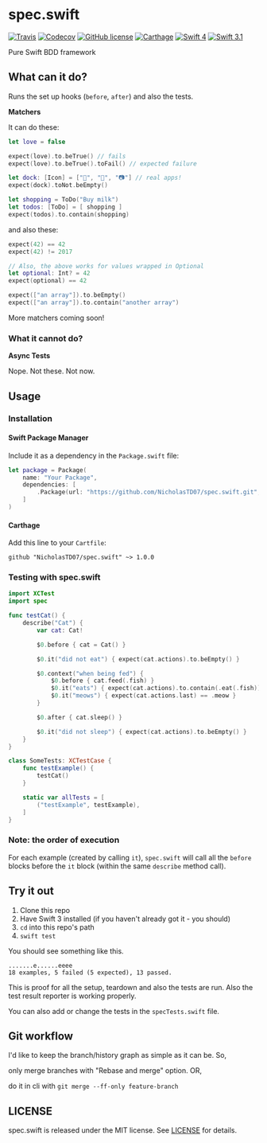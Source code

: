 # spec.swift


<p align="center">

[![Travis](https://img.shields.io/travis/NicholasTD07/spec.swift.svg)](https://travis-ci.org/NicholasTD07/spec.swift/)
[![Codecov](https://img.shields.io/codecov/c/github/NicholasTD07/spec.swift.svg)](https://codecov.io/gh/NicholasTD07/spec.swift)
[![GitHub license](https://img.shields.io/github/license/NicholasTD07/spec.swift.svg)](https://github.com/NicholasTD07/spec.swift/blob/master/LICENSE)
[![Carthage](https://img.shields.io/badge/Carthage-compatible-brightgreen.svg)](https://github.com/Carthage/Carthage)
[![Swift 4](https://img.shields.io/badge/Swift-4-orange.svg)](https://swift.org/)
[![Swift 3.1](https://img.shields.io/badge/Swift-3.1-orange.svg)](https://swift.org/)

</p>

Pure Swift BDD framework

## What can it do?

Runs the set up hooks (`before`, `after`) and also the tests.


**Matchers**

It can do these:

```swift
let love = false

expect(love).to.beTrue() // fails
expect(love).to.beTrue().toFail() // expected failure

let dock: [Icon] = ["📔", "🎵", "📷"] // real apps!
expect(dock).toNot.beEmpty()

let shopping = ToDo("Buy milk")
let todos: [ToDo] = [ shopping ]
expect(todos).to.contain(shopping)
```

and also these:

```swift
expect(42) == 42
expect(42) != 2017

// Also, the above works for values wrapped in Optional
let optional: Int? = 42
expect(optional) == 42

expect(["an array"]).to.beEmpty()
expect(["an array"]).to.contain("another array")
```

More matchers coming soon!

### What it cannot do?

**Async Tests**

Nope. Not these. Not now.

## Usage

### Installation

#### Swift Package Manager

Include it as a dependency in the `Package.swift` file:

```swift
let package = Package(
    name: "Your Package",
    dependencies: [
        .Package(url: "https://github.com/NicholasTD07/spec.swift.git", majorVersion: 1),
    ]
)
```

#### Carthage

Add this line to your `Cartfile`:

```
github "NicholasTD07/spec.swift" ~> 1.0.0
```

### Testing with spec.swift

```swift
import XCTest
import spec

func testCat() {
    describe("Cat") {
        var cat: Cat!

        $0.before { cat = Cat() }

        $0.it("did not eat") { expect(cat.actions).to.beEmpty() }

        $0.context("when being fed") {
            $0.before { cat.feed(.fish) }
            $0.it("eats") { expect(cat.actions).to.contain(.eat(.fish)) }
            $0.it("meows") { expect(cat.actions.last) == .meow }
        }

        $0.after { cat.sleep() }

        $0.it("did not sleep") { expect(cat.actions).to.beEmpty() }
    }
}

class SomeTests: XCTestCase {
    func testExample() {
        testCat()
    }

    static var allTests = [
        ("testExample", testExample),
    ]
}
```

### Note: the order of execution

For each example (created by calling `it`), `spec.swift` will call all the
`before` blocks before the `it` block (within the same `describe` method call).

## Try it out

1. Clone this repo
2. Have Swift 3 installed (if you haven't already got it - you should)
3. `cd` into this repo's path
4. `swift test`

You should see something like this.

```
.......e......eeee
18 examples, 5 failed (5 expected), 13 passed.
```

This is proof for all the setup, teardown and also the tests are run.
Also the test result reporter is working properly.

You can also add or change the tests in the `specTests.swift` file.

## Git workflow

I'd like to keep the branch/history graph as simple as it can be. So,

only merge branches with "Rebase and merge" option. OR,

do it in cli with `git merge --ff-only feature-branch`

## LICENSE

spec.swift is released under the MIT license. See [LICENSE](LICENSE) for details.
